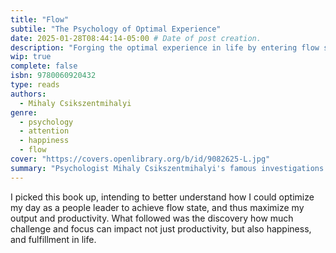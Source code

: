 ```yaml
---
title: "Flow"
subtile: "The Psychology of Optimal Experience"
date: 2025-01-28T08:44:14-05:00 # Date of post creation.
description: "Forging the optimal experience in life by entering flow state, deeping creativity, enjoyment, and happiness" 
wip: true 
complete: false 
isbn: 9780060920432
type: reads
authors:
  - Mihaly Csikszentmihalyi
genre:
  - psychology
  - attention
  - happiness
  - flow
cover: "https://covers.openlibrary.org/b/id/9082625-L.jpg"
summary: "Psychologist Mihaly Csikszentmihalyi's famous investigations of 'optimal experience' have revealed that what makes an experience genuinely satisfying is a state called flow. During flow, people typically experience deep enjoyment, creativity, and a total involvement with life. In this new edition of his groundbreaking classic work, Csikszentmihalyi demonstrates the ways this positive state can be controlled, not just left to chance. Flow: The Psychology of Optimal Experience teaches how, by ordering the information that enters our consciousness, we can discover true happiness and greatly improve the quality of our lives."
---
```


I picked this book up, intending to better understand how I could optimize my day as a people leader to achieve flow state, and thus maximize my output and productivity. What followed was the discovery how much challenge and focus can impact not just productivity, but also happiness, and fulfillment in life.  

